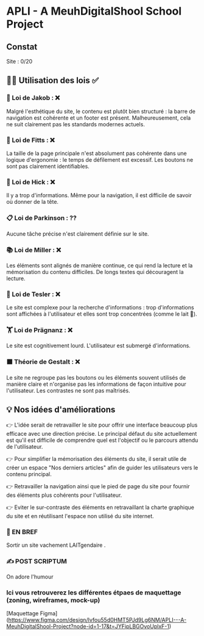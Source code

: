# APLI - A MeuhDigitalShool School Project

## Constat

Site : 0/20

## 👨‍⚖️ Utilisation des lois ✅

### 🧭 Loi de Jakob : ❌
Malgré l'esthétique du site, le contenu est plutôt bien structuré : la barre de navigation est cohérente et un footer est présent. Malheureusement, cela ne suit clairement pas les standards modernes actuels.

### 📏 Loi de Fitts : ❌
La taille de la page principale n'est absolument pas cohérente dans une logique d'ergonomie : le temps de défilement est excessif. Les boutons ne sont pas clairement identifiables.

### 🤯 Loi de Hick : ❌
Il y a trop d'informations. Même pour la navigation, il est difficile de savoir où donner de la tête.

### 📋 Loi de Parkinson : ⁇
Aucune tâche précise n'est clairement définie sur le site.

### 📚 Loi de Miller : ❌
Les éléments sont alignés de manière continue, ce qui rend la lecture et la mémorisation du contenu difficiles. De longs textes qui découragent la lecture.

### 🧩 Loi de Tesler : ❌
Le site est complexe pour la recherche d'informations : trop d'informations sont affichées à l'utilisateur et elles sont trop concentrées (comme le lait 🥁).

### 🏋️ Loi de Prägnanz : ❌
Le site est cognitivement lourd. L'utilisateur est submergé d'informations.

### ⬛️ Théorie de Gestalt : ❌
Le site ne regroupe pas les boutons ou les éléments souvent utilisés de manière claire et n'organise pas les informations de façon intuitive pour l'utilisateur. Les contrastes ne sont pas maîtrisés.


## 💡 Nos idées d'améliorations
👉 L'idée serait de retravailler le site pour offrir une interface beaucoup plus efficace avec une direction précise. Le principal défaut du site actuellement est qu'il est difficile de comprendre quel est l'objectif ou le parcours attendu de l'utilisateur.

👉 Pour simplifier la mémorisation des éléments du site, il serait utile de créer un espace "Nos derniers articles" afin de guider les utilisateurs vers le contenu principal.

👉 Retravailler la navigation ainsi que le pied de page du site pour fournir des éléments plus cohérents pour l'utilisateur.

👉 Eviter le sur-contraste des éléments en retravaillant la charte graphique du site et en réutilisant l'espace non utilisé du site internet. 

### 💨 EN BREF

Sortir un site vachement LAITgendaire .


### ✍️ POST SCRIPTUM
On adore l'humour

### Ici vous retrouverez les différentes étpaes de maquettage (zoning, wireframes, mock-up)
[Maquettage Figma] (https://www.figma.com/design/Ivfou55d0HMT5PJd9Lg6NM/APLI---A-MeuhDigitalShool-Project?node-id=1-17&t=JYFipLBGOvoUplxF-1)
